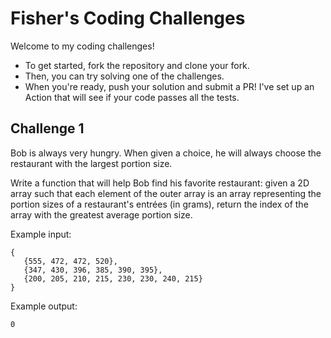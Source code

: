 # Fisher's Coding Challenges

Welcome to my coding challenges!
- To get started, fork the repository and clone your fork.
- Then, you can try solving one of the challenges.
- When you're ready, push your solution and submit a PR!
I've set up an Action that will see if your code passes all the tests.

## Challenge 1
Bob is always very hungry.
When given a choice,
he will always choose the restaurant with the largest portion size.

Write a function that will help Bob find his favorite restaurant:
given a 2D array such that each element of the outer array is
an array representing the portion sizes of a restaurant's entrées (in grams),
return the index of the array with the greatest average portion size.

Example input:
```
{
   {555, 472, 472, 520},
   {347, 430, 396, 385, 390, 395},
   {200, 205, 210, 215, 230, 230, 240, 215}
}
```

Example output:
```
0
```
